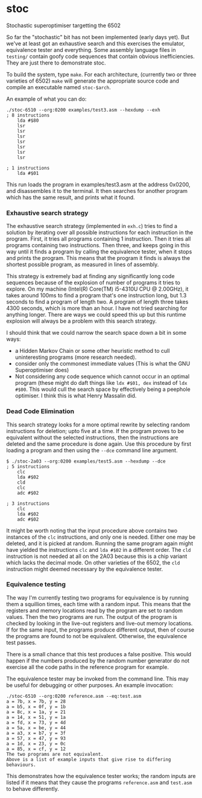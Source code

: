 # stoc
Stochastic superoptimiser targetting the 6502

So far the "stochastic" bit has not been implemented (early days yet). But we've at least got an exhaustive search and this exercises the emulator, equivalence tester and everything. Some assembly language files in `testing/` contain goofy code sequences that contain obvious inefficiencies. They are just there to demonstrate stoc.

To build the system, type `make`. For each architecture, (currently two or three varieties of 6502) `make` will generate the appropriate source code and compile an executable named `stoc-$arch`.

An example of what you can do:

```
./stoc-6510 --org:0200 examples/test3.asm --hexdump --exh 
; 8 instructions
	lda #$80
	lsr
	lsr
	lsr
	lsr
	lsr
	lsr
	lsr

; 1 instructions
	lda #$01
```

This run loads the program in examples/test3.asm at the address 0x0200, and disassembles it to the terminal. It then searches for another program which has the same result, and prints what it found. 

### Exhaustive search strategy
The exhaustive search strategy (implemented in `exh.c`) tries to find a solution by iterating over all possible instructions for each instruction in the program. First, it tries all programs containing 1 instruction. Then it tries all programs containing two instructions. Then three, and keeps going in this way until it finds a program by calling the equivalence tester, when it stops and prints the program. This means that the program it finds is always the shortest possible program, as measured in lines of assembly.

This strategy is extremely bad at finding any significantly long code sequences because of the explosion of number of programs it tries to explore. On my machine (Intel(R) Core(TM) i5-4310U CPU @ 2.00GHz), it takes around 100ms to find a program that's one instruction long, but 1.3 seconds to find a program of length two. A program of length three takes 4300 seconds, which is more than an hour. I have not tried searching for anything longer. There are ways we could speed this up but this runtime explosion will always be a problem with this search strategy.

I should think that we could narrow the search space down a bit in some ways:
 - a Hidden Markov Chain or some other heuristic method to cull uninteresting programs (more research needed).
 - consider only the commonest immediate values (This is what the GNU Superoptimiser does)
 - Not considering any code sequence which cannot occur in an optimal program (these might do daft things like `ldx #$01, dex` instead of `ldx #$00`. This would cull the search space by effectively being a peephole optimiser. I think this is what Henry Massalin did.

### Dead Code Elimination
This search strategy looks for a more optimal rewrite by selecting random instructions for deletion; upto five at a time. If the program proves to be equivalent without the selected instructions, then the instructions are deleted and the same procedure is done again. Use this procedure by first loading a program and then using the `--dce` command line argument.

```
$ ./stoc-2a03 --org:0200 examples/test5.asm --hexdump --dce
; 5 instructions
	clc
	lda #$02
	cld
	clc
	adc #$02

; 3 instructions
	clc
	lda #$02
	adc #$02

```

It might be worth noting that the input procedure above contains two instances of the `clc` instructions, and only one is needed. Either one may be deleted, and it is picked at random. Running the same program again might have yielded the instructions `clc` and `lda #$02` in a different order. The `cld` instruction is not needed at all on the 2A03 because this is a chip variant which lacks the decimal mode. On other varieties of the 6502, the `cld` instruction might deemed necessary by the equivalence tester.

### Equivalence testing
The way I'm currently testing two programs for equivalence is by running them a squillion times, each time with a random input. This means that the registers and memory locations read by the program are set to random values. Then the two programs are run. The output of the program is checked by looking in the live-out registers and live-out memory locations. If for the same input, the programs produce different output, then of course the programs are found to not be equivalent. Otherwise, the equivalence test passes. 

There is a small chance that this test produces a false positive. This would happen if the numbers produced by the random number generator do not exercise all the code paths in the reference program for example. 

The equivalence tester may be invoked from the command line. This may be useful for debugging or other purposes. An example invocation:

```
./stoc-6510 --org:0200 reference.asm --eq:test.asm
a = 7b, x = 7b, y = 28
a = b5, x = 0f, y = 1b
a = 8c, x = 1a, y = 21
a = 14, x = 51, y = 1a
a = fd, x = 73, y = 4d
a = 5a, x = be, y = 44
a = a3, x = b7, y = 3f
a = 57, x = 47, y = 93
a = 1d, x = 23, y = 0c
a = 85, x = cf, y = 12
The two programs are not equivalent.
Above is a list of example inputs that give rise to differing behaviours.
```

This demonstrates how the equivalence tester works; the random inputs are listed if it means that they cause the programs `reference.asm` and `test.asm` to behave differently.
